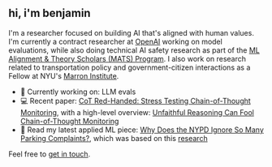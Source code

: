 ## hi, i'm benjamin

I'm a researcher focused on building AI that's aligned with human values. I'm currently a contract researcher at [OpenAI](https://openai.com/safety/) working on model evaluations, while also doing technical AI safety research as part of the [ML Alignment & Theory Scholars (MATS) Program](https://www.matsprogram.org). I also work on research related to transportation policy and government-citizen interactions as a Fellow at NYU's [Marron Institute](https://marroninstitute.nyu.edu/). 

- 🌱 Currently working on: LLM evals
- 💻 Recent paper: [CoT Red-Handed: Stress Testing Chain-of-Thought Monitoring](https://arxiv.org/abs/2505.23575), with a high-level overview: [Unfaithful Reasoning Can Fool Chain-of-Thought Monitoring](https://www.alignmentforum.org/posts/QYAfjdujzRv8hx6xo/unfaithful-reasoning-can-fool-chain-of-thought-monitoring)
- 🚦 Read my latest applied ML piece: [Why Does the NYPD Ignore So Many Parking Complaints?](https://www.vitalcitynyc.org/articles/illegal-parking-and-failed-governance-ai-study-of-nypd-enforcement), which was based on this [research](https://www.sciencedirect.com/science/article/abs/pii/S026427512500592X)

Feel free to [get in touch](mailto:github@benjaminarnav.com).
